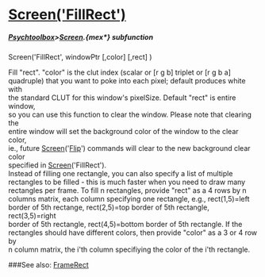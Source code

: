 # [Screen('FillRect')](Screen-FillRect) 
##### [Psychtoolbox](Psychtoolbox)>[Screen](Screen).{mex*} subfunction

Screen('FillRect', windowPtr [,color] [,rect] )

Fill "rect". "color" is the clut index (scalar or [r g b] triplet or [r g b a]  
quadruple) that you want to poke into each pixel;  default produces white with  
the standard CLUT for this window's pixelSize. Default "rect" is entire window,  
so you can use this function to clear the window. Please note that clearing the  
entire window will set the background color of the window to the clear color,  
ie., future [Screen](Screen)('[Flip](Flip)') commands will clear to the new background clear color  
specified in [Screen](Screen)('FillRect').  
Instead of filling one rectangle, you can also specify a list of multiple  
rectangles to be filled - this is much faster when you need to draw many  
rectangles per frame. To fill n rectangles, provide "rect" as a 4 rows by n  
columns matrix, each column specifying one rectangle, e.g., rect(1,5)=left  
border of 5th rectange, rect(2,5)=top border of 5th rectangle, rect(3,5)=right  
border of 5th rectangle, rect(4,5)=bottom border of 5th rectangle. If the  
rectangles should have different colors, then provide "color" as a 3 or 4 row by  
n column matrix, the i'th column specifiying the color of the i'th rectangle.   


###See also:
[FrameRect](Screen-FrameRect)
